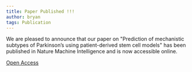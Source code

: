 ```yaml
---
title: Paper Published !!!
author: bryan
tags: Publication
---
```


We are pleased to announce that our paper on "Prediction of mechanistic subtypes of Parkinson’s using patient-derived stem cell models" has been published in Nature Machine Intelligence and is now accessible online.

<a href="https://www.nature.com/articles/s42256-023-00702-9#article-info">Open Access</a>
